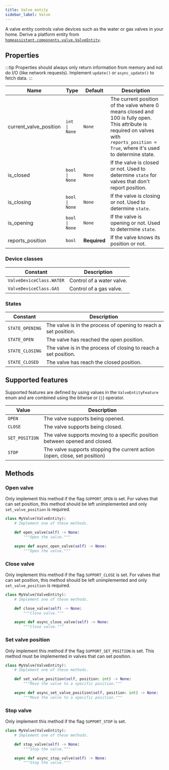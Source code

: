 ```yaml
---
title: Valve entity
sidebar_label: Valve
---
```


A valve entity controls valve devices such as the water or gas valves in your home. Derive a platform entity from [`homeassistant.components.valve.ValveEntity`](https://github.com/home-assistant/core/blob/dev/homeassistant/components/valve/__init__.py).

## Properties

:::tip
Properties should always only return information from memory and not do I/O (like network requests). Implement `update()` or `async_update()` to fetch data.
:::

| Name | Type | Default | Description
| ----------------------- | ---- | ------- | -----------
| current_valve_position | <code>int &#124; None</code> | `None` | The current position of the valve where 0 means closed and 100 is fully open. This attribute is required on valves with `reports_position = True`, where it's used to determine state.
| is_closed | <code>bool &#124; None</code> | `None` | If the valve is closed or not. Used to determine `state` for valves that don't report position.
| is_closing | <code>bool &#124; None</code> | `None` | If the valve is closing or not. Used to determine `state`.
| is_opening | <code>bool &#124; None</code> | `None` | If the valve is opening or not. Used to determine `state`.
| reports_position | <code>bool</code> | **Required** | If the valve knows its position or not.

### Device classes

| Constant | Description
|----------|-----------------------|
| `ValveDeviceClass.WATER` | Control of a water valve.
| `ValveDeviceClass.GAS` | Control of a gas valve.


### States

| Constant | Description
|----------|------------------------|
| `STATE_OPENING` | The valve is in the process of opening to reach a set position.
| `STATE_OPEN` | The valve has reached the open position.
| `STATE_CLOSING` | The valve is in the process of closing to reach a set position.
| `STATE_CLOSED` | The valve has reach the closed position.

## Supported features

Supported features are defined by using values in the `ValveEntityFeature` enum
and are combined using the bitwise or (`|`) operator.

| Value               | Description                                                                      |
| ------------------- | -------------------------------------------------------------------------------- |
| `OPEN`              | The valve supports being opened.                                                 |
| `CLOSE`             | The valve supports being closed.                                                 |
| `SET_POSITION`      | The valve supports moving to a specific position between opened and closed.      |
| `STOP`              | The valve supports stopping the current action (open, close, set position)       |

## Methods

### Open valve

Only implement this method if the flag `SUPPORT_OPEN` is set. For valves that
can set position, this method should be left unimplemented and only `set_valve_position` is required.

```python
class MyValve(ValveEntity):
    # Implement one of these methods.

    def open_valve(self) -> None:
        """Open the valve."""

    async def async_open_valve(self) -> None:
        """Open the valve."""
```

### Close valve

Only implement this method if the flag `SUPPORT_CLOSE` is set.  For valves that
can set position, this method should be left unimplemented and only `set_valve_position` is required.

```python
class MyValve(ValveEntity):
    # Implement one of these methods.

    def close_valve(self) -> None:
        """Close valve."""

    async def async_close_valve(self) -> None:
        """Close valve."""
```

### Set valve position

Only implement this method if the flag `SUPPORT_SET_POSITION` is set. This method must be implemented in valves that can set position.

```python
class MyValve(ValveEntity):
    # Implement one of these methods.

    def set_valve_position(self, position: int) -> None:
        """Move the valve to a specific position."""

    async def async_set_valve_position(self, position: int) -> None:
        """Move the valve to a specific position."""
```

### Stop valve

Only implement this method if the flag `SUPPORT_STOP` is set.

```python
class MyValve(ValveEntity):
    # Implement one of these methods.

    def stop_valve(self) -> None:
        """Stop the valve."""

    async def async_stop_valve(self) -> None:
        """Stop the valve."""
```
